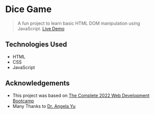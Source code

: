 # Dice Game
> A fun project to learn basic HTML DOM manipulation using JavaScript.
> [Live Demo]()

## Technologies Used
- HTML
- CSS
- JavaScript

## Acknowledgements
- This project was based on [The Complete 2022 Web Development Bootcamp](https://www.udemy.com/course/the-complete-web-development-bootcamp/)
- Many Thanks to [Dr. Angela Yu](https://github.com/angelabauer)